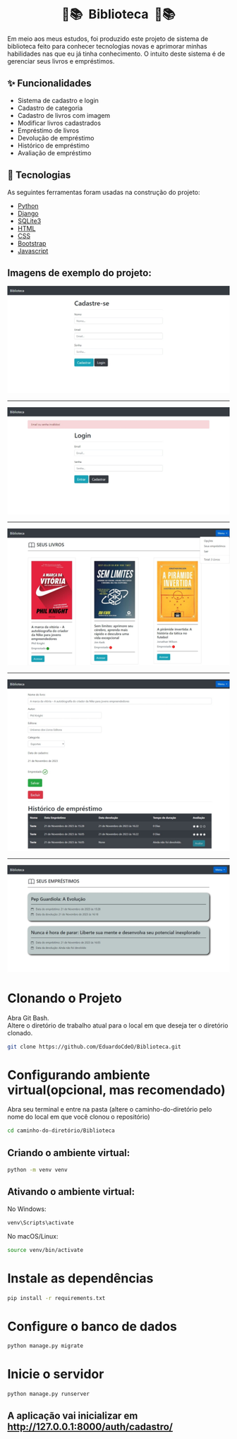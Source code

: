 <h1 align="center">📖📚&nbsp Biblioteca &nbsp📖📚</h1>
Em meio aos meus estudos, foi produzido este projeto de sistema de biblioteca feito para conhecer tecnologias novas e aprimorar minhas habilidades nas que eu já tinha conhecimento. O intuito deste sistema é de gerenciar seus livros e empréstimos.

## :sparkles: Funcionalidades ##
- Sistema de cadastro e login
- Cadastro de categoria
- Cadastro de livros com imagem
- Modificar livros cadastrados
- Empréstimo de livros
- Devolução de empréstimo
- Histórico de empréstimo
- Avaliação de empréstimo

## :rocket: Tecnologias ##

As seguintes ferramentas foram usadas na construção do projeto:

- [Python](https://www.python.org/)
- [Django](https://www.djangoproject.com/)
- [SQLite3](https://docs.djangoproject.com/en/4.2/ref/databases/#sqlite-notes)
- [HTML](https://developer.mozilla.org/pt-BR/docs/Web/HTML)
- [CSS](https://developer.mozilla.org/pt-BR/docs/Web/CSS)
- [Bootstrap](https://getbootstrap.com/)
- [Javascript](https://developer.mozilla.org/pt-BR/docs/Web/JavaScript)

## Imagens de exemplo do projeto:
<img src="/Imagens-Projeto/Imagem1.jpeg">
<hr>
<img src="/Imagens-Projeto/Imagem2.jpeg">
<hr>
<img src="/Imagens-Projeto/Imagem3.jpeg">
<hr>
<img src="/Imagens-Projeto/Imagem4.jpeg">
<hr>
<img src="/Imagens-Projeto/Imagem5.jpeg">

# Clonando o Projeto
Abra Git Bash.<br>
Altere o diretório de trabalho atual para o local em que deseja ter o diretório clonado.
```bash
git clone https://github.com/EduardoCdeO/Biblioteca.git
```

# Configurando ambiente virtual(opcional, mas recomendado)
Abra seu terminal e entre na pasta (altere o caminho-do-diretório pelo nome do local em que você clonou o repositório)<br>
```bash
cd caminho-do-diretório/Biblioteca
```
## Criando o ambiente virtual:
```bash
python -m venv venv
```
## Ativando o ambiente virtual:

No Windows:
```bash
venv\Scripts\activate
```

No macOS/Linux:
```bash
source venv/bin/activate
```

# Instale as dependências
```bash
pip install -r requirements.txt
```

# Configure o banco de dados
```bash
python manage.py migrate
```

# Inicie o servidor
```bash
python manage.py runserver
```

## A aplicação vai inicializar em <http://127.0.0.1:8000/auth/cadastro/>

